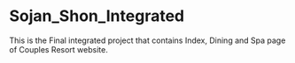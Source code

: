 # Sojan_Shon_Integrated
This is the Final integrated project that contains Index, Dining and Spa page of Couples Resort website.
